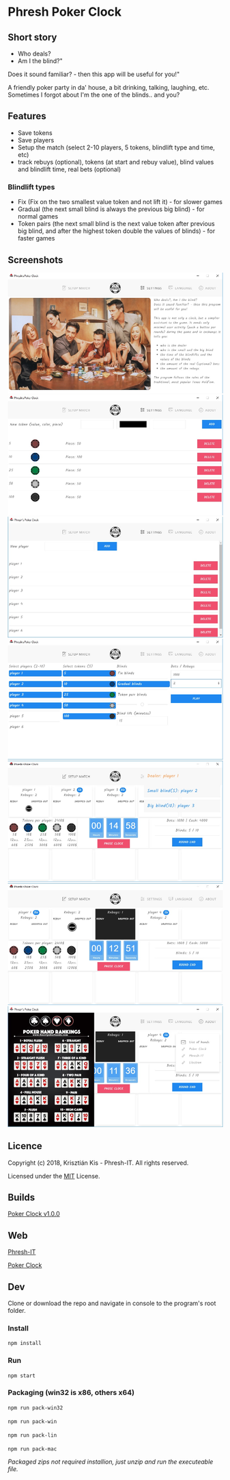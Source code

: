 # Phresh Poker Clock

## Short story

- Who deals?
- Am I the blind?"

Does it sound familiar? - then this app will be useful for you!"

A friendly poker party in da' house, a bit drinking, talking, laughing, etc.
Sometimes I forgot about I'm the one of the blinds.. and you?

## Features

- Save tokens
- Save players
- Setup the match (select 2-10 players, 5 tokens, blindlift type and time, etc)
- track rebuys (optional), tokens (at start and rebuy value), blind values and blindlift time, real bets (optional)

### Blindlift types

- Fix (Fix on the two smallest value token and not lift it) - for slower games
- Gradual (the next small blind is always the previous big blind) - for normal games
- Token pairs (the next small blind is the next value token after previous big blind, and after the highest token double the values of blinds) - for faster games

## Screenshots

![Welcome screen](https://github.com/Phreshhh/PokerClock/blob/master/screenshots/welcome.jpg)
![Tokens](https://github.com/Phreshhh/PokerClock/blob/master/screenshots/tokens.jpg)
![Players](https://github.com/Phreshhh/PokerClock/blob/master/screenshots/players.jpg)
![Match setup](https://github.com/Phreshhh/PokerClock/blob/master/screenshots/setup_match.jpg)
![Game 1](https://github.com/Phreshhh/PokerClock/blob/master/screenshots/game0.jpg)
![Game 2](https://github.com/Phreshhh/PokerClock/blob/master/screenshots/game1.jpg)
![Game 3](https://github.com/Phreshhh/PokerClock/blob/master/screenshots/game2.jpg)

## Licence
Copyright (c) 2018, Krisztián Kis - Phresh-IT. All rights reserved.

Licensed under the [MIT](https://github.com/Phreshhh/PokerClock/blob/master/LICENSE.md) License.

## Builds
[Poker Clock v1.0.0](https://github.com/Phreshhh/PokerClock/releases/tag/v1.0.0)

## Web

[Phresh-IT](http://phresh-it.hu/)

[Poker Clock](http://phresh-it.hu/apps/pokerclock/)

## Dev

Clone or download the repo and navigate in console to the program's root folder.

### Install

```
npm install
```

### Run

```
npm start
```

### Packaging (win32 is x86, others x64)

```
npm run pack-win32

npm run pack-win

npm run pack-lin

npm run pack-mac
```

*Packaged zips not required installion, just unzip and run the executeable file.*
